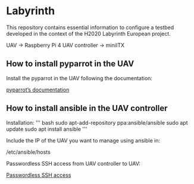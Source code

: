 # Labyrinth

This repository contains essential information to configure a testbed developed in the context of the H2020 Labyrinth European project.

UAV -> Raspberry Pi 4
UAV controller -> miniITX

## How to install pyparrot in the UAV

Install the pyparrot in the UAV following the documentation:

[pyparrot’s documentation](https://pyparrot.readthedocs.io/en/latest/)

## How to install ansible in the UAV controller

Installation:
''' bash
sudo apt-add-repository ppa:ansible/ansible
sudo apt update
sudo apt install ansible
'''

Include the IP of the UAV you want to manage using ansible in:

/etc/ansible/hosts

Passwordless SSH access from UAV controller to UAV:

[Passwordless SSH access](https://www.raspberrypi.org/documentation/remote-access/ssh/passwordless.md)


